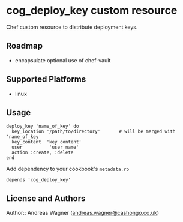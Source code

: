 # cog_deploy_key custom resource
Chef custom resource to distribute deployment keys.

## Roadmap
- encapsulate optional use of chef-vault

## Supported Platforms
- linux

## Usage

    deploy_key 'name_of_key' do
      key_location '/path/to/directory'       # will be merged with 'name_of_key'
      key_content  'key content'
      user          'user name'
      action :create, :delete
    end

Add dependency to your cookbook's `metadata.rb`

    depends 'cog_deploy_key'

## License and Authors

Author:: Andreas Wagner (andreas.wagner@cashongo.co.uk)
